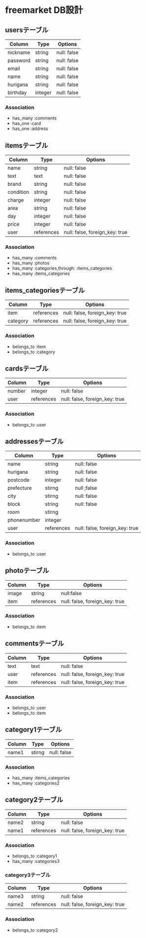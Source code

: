 # freemarket DB設計
## usersテーブル
|Column|Type|Options|
|------|----|-------|
|nickname|string|null: false|
|password|string|null: false|
|email|string|null: false|
|name|string|null: false|
|hurigana|string|null: false|
|birthday|integer|null: false|
### Association
- has_many :comments
- has_one :card
- has_one :address
## itemsテーブル
|Column|Type|Options|
|------|----|-------|
|name|string|null: false|
|text|text|null: false|
|brand|string|null: false|
|condition|string|null: false|
|charge|integer|null: false|
|area|string|null: false|
|day|integer|null: false|
|price|integer|null: false|
|user|references|null: false, foreign_key: true|
### Association
- has_many :comments
- has_many :photos
- has_many :categories,through: :items_categories
- has_many :items_categories

## items_categoriesテーブル
|Column|Type|Options|
|------|----|-------|
|item|references|null: false, foreign_key: true|
|category|references|null: false, foreign_key: true|
### Association
- belongs_to :item
- belongs_to :category

## cardsテーブル
|Column|Type|Options|
|------|----|-------|
|number|integer|null: false|
|user|references|null: false, foreign_key: true|
### Association
- belongs_to :user

## addressesテーブル
|Column|Type|Options|
|------|----|-------|
|name|string|null: false|
|hurigana|string|null: false|
|postcode|integer|null: false|
|prefecture|stirng|null ;false|
|city|stirng|null: false|
|block|string|null: false|
|room|stirng||
|phonenumber|integer||
|user|references|null: false, foreign_key: true|
### Association
- belongs_to :user
## photoテーブル
|Column|Type|Options|
|------|----|-------|
|image|string|null:false|
|item|references|null: false, foreign_key: true|
### Association
- belongs_to :item
## commentsテーブル
|Column|Type|Options|
|------|----|-------|
|text|text|null: false|
|user|references|null: false, foreign_key: true|
|item|references|null: false, foreign_key: true|
### Association
- belongs_to :user
- belongs_to :item

## category1テーブル
|Column|Type|Options|
|------|----|-------|
|name1|stirng|null: false|
### Association
- has_many :items_categories
- has_many :categories2

## category2テーブル
|Column|Type|Options|
|------|----|-------|
|name2|string|null: false|
|name1|references|null: false, foreign_key: true|
### Association
- belongs_to :category1
- has_many :categories3

### category3テーブル
|Column|Type|Options|
|------|----|-------|
|name3|string|null: false|
|name2|references|null: false, foreign_key: true|
### Association
- belongs_to :category2
